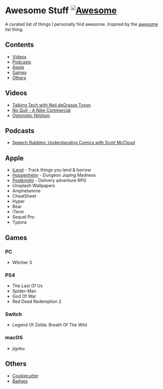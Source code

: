 # Awesome Stuff [![Awesome](https://cdn.rawgit.com/sindresorhus/awesome/d7305f38d29fed78fa85652e3a63e154dd8e8829/media/badge.svg)](https://github.com/sindresorhus/awesome)

A curated list of things I personally find awesome. Inspired by the [awesome](https://github.com/sindresorhus/awesome) list thing.

## Contents

- [Videos](#videos)
- [Podcasts](#podcasts)
- [Apple](#apple)
- [Games](#games)
- [Others](#others)

## Videos

* [Talking Tech with Neil deGrasse Tyson](https://www.youtube.com/watch?v=pqQrL1K0Z5g) 
* [No Quit - A Nike Commercial](https://www.youtube.com/watch?v=oIzBsvHwYr4)
* [Optimistic Nihilism](https://www.youtube.com/watch?v=MBRqu0YOH14)

## Podcasts

* [Speech Bubbles: Understanding Comics with Scott McCloud](https://99percentinvisible.org/episode/speech-bubbles-understanding-comics-scott-mccloud/)

## Apple

* [iLend](https://itunes.apple.com/us/app/ilend/id1302226713?mt=8) - Track things you lend & borrow
* [Hoppenhelm](https://itunes.apple.com/us/app/hoppenhelm/id1242227872?mt=8) - Dungeon Juping Madness
* [Postknight](https://itunes.apple.com/us/app/postknight/id1093714835?mt=8) - Delivery adventure RPG
* Unsplash Wallpapers
* Amphetamine
* CheatSheet
* Hyper
* Bear
* iTerm
* Sequel Pro
* Typora

## Games
### PC
* Witcher 3

### PS4
* The Last Of Us
* Spider-Man
* God Of War
* Red Dead Redemption 2

### Switch
* Legend Of Zelda: Breath Of The Wild

### macOS
* jigoku

## Others

* [Cookiecutter](https://github.com/audreyr/cookiecutter)
* [Badges](https://shields.io/#/)

